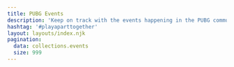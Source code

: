 ```yaml
---
title: PUBG Events
description: 'Keep on track with the events happening in the PUBG community!'
hashtag: '#playaparttogether'
layout: layouts/index.njk
pagination:
  data: collections.events
  size: 999
---
```


&nbsp;
